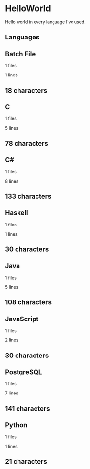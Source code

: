 # HelloWorld
Hello world in every language I've used.

## Languages
## Batch File
1 files

1 lines

18 characters
---

## C
1 files

5 lines

78 characters
---

## C#
1 files

8 lines

133 characters
---

## Haskell
1 files

1 lines

30 characters
---

## Java
1 files

5 lines

108 characters
---

## JavaScript
1 files

2 lines

30 characters
---

## PostgreSQL
1 files

7 lines

141 characters
---

## Python
1 files

1 lines

21 characters
---
